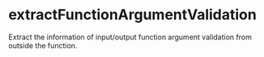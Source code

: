 # extractFunctionArgumentValidation
Extract the information of input/output function argument validation from outside the function.
